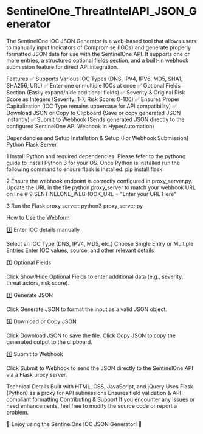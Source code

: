 # SentinelOne_ThreatIntelAPI_JSON_Generator
The SentinelOne IOC JSON Generator is a web-based tool that allows users to manually input Indicators of Compromise (IOCs) and generate properly formatted JSON data for use with the SentinelOne API. It supports one or more entries, a structured optional fields section, and a built-in webhook submission feature for direct API integration.


Features
✅ Supports Various IOC Types (DNS, IPV4, IPV6, MD5, SHA1, SHA256, URL)
✅ Enter one or multiple IOCs at once
✅ Optional Fields Section (Easily expand/hide additional fields)
✅ Severity & Original Risk Score as Integers (Severity: 1-7, Risk Score: 0-100)
✅ Ensures Proper Capitalization (IOC Type remains uppercase for API compatibility)
✅ Download JSON or Copy to Clipboard (Save or copy generated JSON instantly)
✅ Submit to Webhook (Sends generated JSON directly to the configured SentinelOne API Webhook in HyperAutomation)

Dependencies and Setup
Installation & Setup (For Webhook Submission) Python Flask Server

1️ Install Python and required dependencies. Please fefer to the pythong guide to install Python 3 for your OS. Once Python is installed run the following command to ensure flask is installed. 
                pip install flask


2 Ensure the webhook endpoint is correctly configured in proxy_server.py.
                Update the URL in the file python proxy_server to match your webhook URL on line # 9 SENTINELONE_WEBHOOK_URL = "Enter your URL Here"

3 Run the Flask proxy server:
                python3 proxy_server.py


How to Use the Webform

1️⃣ Enter IOC details manually

Select an IOC Type (DNS, IPV4, MD5, etc.)
Choose Single Entry or Multiple Entries
Enter IOC values, source, and other relevant details

2️⃣ Optional Fields

Click Show/Hide Optional Fields to enter additional data (e.g., severity, threat actors, risk score).

3️⃣ Generate JSON

Click Generate JSON to format the input as a valid JSON object.

4️⃣ Download or Copy JSON

Click Download JSON to save the file.
Click Copy JSON to copy the generated output to the clipboard.

5️⃣ Submit to Webhook

Click Submit to Webhook to send the JSON directly to the SentinelOne API via a Flask proxy server.


Technical Details
Built with HTML, CSS, JavaScript, and jQuery
Uses Flask (Python) as a proxy for API submissions
Ensures field validation & API-compliant formatting
Contributing & Support
If you encounter any issues or need enhancements, feel free to modify the source code or report a problem.

🚀 Enjoy using the SentinelOne IOC JSON Generator! 🚀

